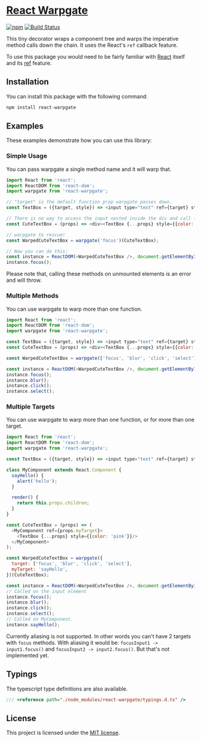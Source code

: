 # [React Warpgate](https://github.com/alitaheri/react-warpgate)
[![npm](https://badge.fury.io/js/react-warpgate.svg)](https://badge.fury.io/js/react-warpgate)
[![Build Status](https://travis-ci.org/alitaheri/react-warpgate.svg?branch=master)](https://travis-ci.org/alitaheri/react-warpgate)

This tiny decorator wraps a component tree and warps the imperative method calls down the chain.
It uses the React's `ref` callback feature.

To use this package you would need to be fairly familiar with
[React](http://facebook.github.io/react/) itself and its
[ref](https://facebook.github.io/react/docs/more-about-refs.html) feature. 

## Installation

You can install this package with the following command:

```sh
npm install react-warpgate
```

## Examples

These examples demonstrate how you can use this library:

### Simple Usage

You can pass warpgate a single method name and it will warp that.

```js
import React from 'react';
import ReactDOM from 'react-dom';
import warpgate from 'react-warpgate';

// "target" is the default function prop warpgate passes down.
const TextBox = ({target, style}) => <input type="text" ref={target} style={style} />;

// There is no way to access the input nested inside the div and call focus on it.
const CuteTextBox = (props) => <div><TextBox {...props} style={{color: 'pink'}}/></div>;

// warpgate to rescue!
const WarpedCuteTextBox = warpgate('focus')(CuteTextBox);

// Now you can do this:
const instance = ReactDOM(<WarpedCuteTextBox />, document.getElementById('container'));
instance.focus();
```

Please note that, calling these methods on unmounted elements is an error and will throw.

### Multiple Methods

You can use warpgate to warp more than one function.

```js
import React from 'react';
import ReactDOM from 'react-dom';
import warpgate from 'react-warpgate';

const TextBox = ({target, style}) => <input type="text" ref={target} style={style} />;
const CuteTextBox = (props) => <div><TextBox {...props} style={{color: 'pink'}}/></div>;

const WarpedCuteTextBox = warpgate(['focus', 'blur', 'click', 'select'])(CuteTextBox);

const instance = ReactDOM(<WarpedCuteTextBox />, document.getElementById('container'));
instance.focus();
instance.blur();
instance.click();
instance.select();
```

### Multiple Targets

You can use warpgate to warp more than one function, or for more than one target.

```js
import React from 'react';
import ReactDOM from 'react-dom';
import warpgate from 'react-warpgate';

const TextBox = ({target, style}) => <input type="text" ref={target} style={style} />;

class MyComponent extends React.Component {
  sayHello() {
    alert('hello');
  }

  render() {
    return this.props.children;
  }
}

const CuteTextBox = (props) => (
  <MyComponent ref={props.myTarget}>
    <TextBox {...props} style={{color: 'pink'}}/>
  </MyComponent>
);

const WarpedCuteTextBox = warpgate({
  target: ['focus', 'blur', 'click', 'select'],
  myTarget: 'sayHello',
})(CuteTextBox);

const instance = ReactDOM(<WarpedCuteTextBox />, document.getElementById('container'));
// Called on the input element
instance.focus();
instance.blur();
instance.click();
instance.select();
// Called on MyComponent.
instance.sayHello();
```

Currently aliasing is not supported. In other words you can't have 2 targets with `focus` methods.
With aliasing it would be: `focusInput1 -> input1.focus()` and `focusInput2 -> input2.focus()`. But
that's not implemented yet.

## Typings

The typescript type definitions are also available.

```js
/// <reference path="./node_modules/react-warpgate/typings.d.ts" />
``` 

## License
This project is licensed under the [MIT license](https://github.com/alitaheri/react-warpgate/blob/master/LICENSE).
